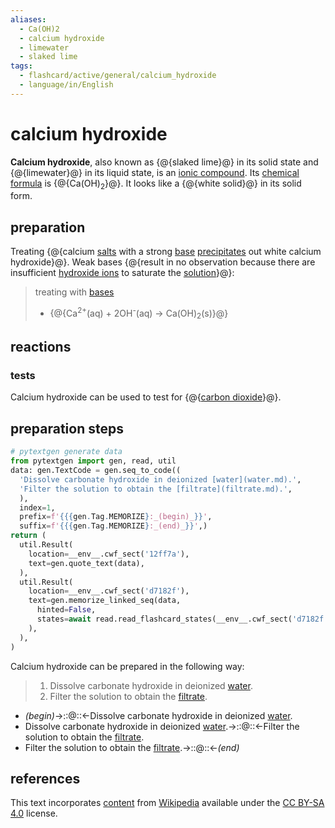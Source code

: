 ```yaml
---
aliases:
  - Ca(OH)2
  - calcium hydroxide
  - limewater
  - slaked lime
tags:
  - flashcard/active/general/calcium_hydroxide
  - language/in/English
---
```


# calcium hydroxide

__Calcium hydroxide__, also known as {@{slaked lime}@} in its solid state and {@{limewater}@} in its liquid state, is an [ionic compound](ionic%20compound.md). Its [chemical formula](chemical%20formula.md) is {@{Ca(OH)<sub>2</sub>}@}. It looks like a {@{white solid}@} in its solid form. <!--SR:!2025-07-22,318,210!2026-08-18,925,250!2026-07-28,1135,290!2026-09-23,1012,259-->

## preparation

Treating {@{calcium [salts](salt%20(chemistry).md) with a strong [base](base%20(chemistry).md) [precipitates](precipitate.md) out white calcium hydroxide}@}. Weak bases {@{result in no observation because there are insufficient [hydroxide ions](hydroxide.md) to saturate the [solution](solution%20(chemistry).md)}@}: <!--SR:!2026-01-24,732,320!2025-12-15,691,280-->

> treating with [bases](base%20(chemistry).md)
>
> - {@{Ca<sup>2+</sup>(aq) + 2OH<sup>-</sup>(aq) → Ca(OH)<sub>2</sub>(s)}@} <!--SR:!2025-08-28,669,320-->

## reactions

### tests

Calcium hydroxide can be used to test for {@{[carbon dioxide](carbon%20dioxide.md)}@}. <!--SR:!2025-01-15,584,298-->

## preparation steps

```Python
# pytextgen generate data
from pytextgen import gen, read, util
data: gen.TextCode = gen.seq_to_code((
  'Dissolve carbonate hydroxide in deionized [water](water.md).',
  'Filter the solution to obtain the [filtrate](filtrate.md).',
  ),
  index=1,
  prefix=f'{{{gen.Tag.MEMORIZE}:_(begin)_}}',
  suffix=f'{{{gen.Tag.MEMORIZE}:_(end)_}}',)
return (
  util.Result(
    location=__env__.cwf_sect('12ff7a'),
    text=gen.quote_text(data),
  ),
  util.Result(
    location=__env__.cwf_sect('d7182f'),
    text=gen.memorize_linked_seq(data,
      hinted=False,
      states=await read.read_flashcard_states(__env__.cwf_sect('d7182f')),
    ),
  ),
)
```

Calcium hydroxide can be prepared in the following way:
<!--pytextgen generate section="12ff7a"--><!-- The following content is generated at 2023-04-09T17:42:57.250097+08:00. Any edits will be overridden! -->

> 1. Dissolve carbonate hydroxide in deionized [water](water.md).
> 2. Filter the solution to obtain the [filtrate](filtrate.md).

<!--/pytextgen-->

<!--pytextgen generate section="d7182f"--><!-- The following content is generated at 2024-01-04T20:17:51.479474+08:00. Any edits will be overridden! -->

- _(begin)_→::@::←Dissolve carbonate hydroxide in deionized [water](water.md). <!--SR:!2026-02-26,874,250!2026-12-09,1345,358-->
- Dissolve carbonate hydroxide in deionized [water](water.md).→::@::←Filter the solution to obtain the [filtrate](filtrate.md). <!--SR:!2025-07-20,392,210!2026-06-15,952,261-->
- Filter the solution to obtain the [filtrate](filtrate.md).→::@::←_(end)_ <!--SR:!2026-01-24,1062,339!2026-02-28,869,279-->

<!--/pytextgen-->

## references

This text incorporates [content](https://en.wikipedia.org/wiki/calcium_hydroxide) from [Wikipedia](Wikipedia.md) available under the [CC BY-SA 4.0](https://creativecommons.org/licenses/by-sa/4.0/) license.
